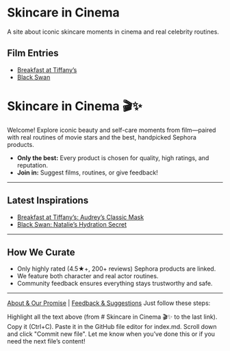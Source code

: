 # Skincare in Cinema

A site about iconic skincare moments in cinema and real celebrity routines.

## Film Entries

- [Breakfast at Tiffany’s](entries/breakfast-at-tiffanys.md)
- [Black Swan](entries/black-swan.md)
# Skincare in Cinema 🎬✨

Welcome! Explore iconic beauty and self-care moments from film—paired with real routines of movie stars and the best, handpicked Sephora products.

- **Only the best:** Every product is chosen for quality, high ratings, and reputation.
- **Join in:** Suggest films, routines, or give feedback!

---

## Latest Inspirations

- [Breakfast at Tiffany’s: Audrey’s Classic Mask](entries/breakfast-at-tiffanys.md)
- [Black Swan: Natalie’s Hydration Secret](entries/black-swan.md)

---

## How We Curate

- Only highly rated (4.5★+, 200+ reviews) Sephora products are linked.
- We feature both character and real actor routines.
- Community feedback ensures everything stays trustworthy and safe.

---

[About & Our Promise](about.md) | [Feedback & Suggestions](feedback/feedback.md)
Just follow these steps:

Highlight all the text above (from # Skincare in Cinema 🎬✨ to the last link).
Copy it (Ctrl+C).
Paste it in the GitHub file editor for index.md.
Scroll down and click "Commit new file".
Let me know when you’ve done this or if you need the next file’s content!
